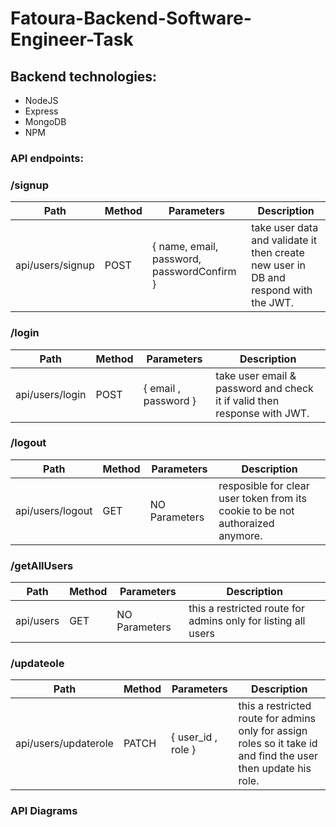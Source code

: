 # Fatoura-Backend-Software-Engineer-Task

## Backend technologies:

* NodeJS
* Express
* MongoDB
* NPM

### API endpoints:

### /signup
Path | Method | Parameters | Description
---|---|---|---
api/users/signup| POST | { name, email, password, passwordConfirm } | take user data and validate it then create new user in DB and respond with the JWT.

### /login
Path | Method | Parameters | Description
---|---|---|---
api/users/login | POST | { email , password } | take user email & password and check it if valid then response with JWT.

### /logout
Path | Method | Parameters | Description
---|---|---|---
api/users/logout | GET | NO Parameters  | resposible for clear user token from its cookie to be not authoraized anymore.

### /getAllUsers
Path | Method | Parameters | Description
---|---|---|---
api/users | GET | NO Parameters | this a restricted route for admins only for listing all users

### /updateole
Path | Method | Parameters | Description
---|---|---|---
api/users/updaterole | PATCH | { user_id , role } | this a restricted route for admins only for assign roles so it take id and find the user then update his role.

### API Diagrams


